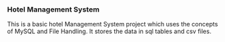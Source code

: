 ### Hotel Management System

This is a basic hotel  Management System project which uses the concepts of MySQL and File Handling. It stores the data in sql tables and csv files.
